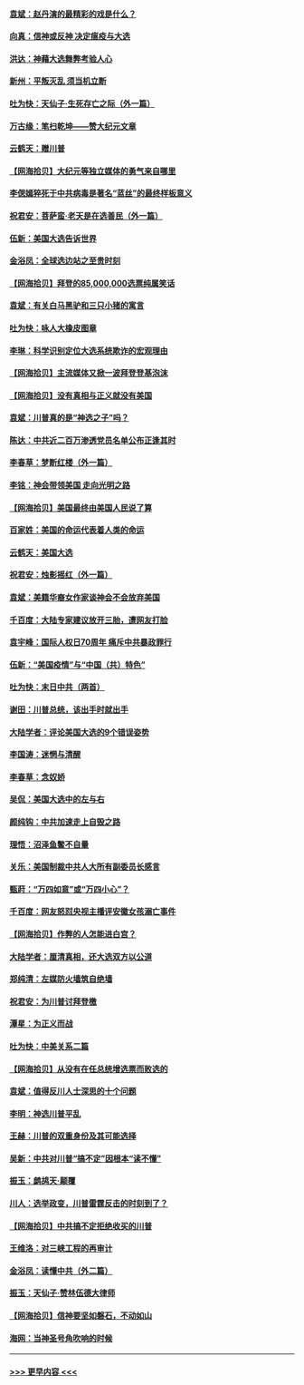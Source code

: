 #### [袁斌：赵丹演的最精彩的戏是什么？](../pages/nsc993/n12633316.md?t=12202151) 
#### [向真：信神或反神 决定瘟疫与大选](../pages/nsc993/n12632710.md?t=12202151) 
#### [洪达：神藉大选舞弊考验人心](../pages/nsc993/n12631962.md?t=12202151) 
#### [新州：平叛灭乱  须当机立断](../pages/nsc993/n12631946.md?t=12202151) 
#### [吐为快：天仙子‧生死存亡之际（外一篇）](../pages/nsc993/n12631927.md?t=12202151) 
#### [万古缘：笔扫乾坤——赞大纪元文章](../pages/nsc993/n12631922.md?t=12202151) 
#### [云鹤天：赠川普](../pages/nsc993/n12631823.md?t=12202151) 
#### [【网海拾贝】大纪元等独立媒体的勇气来自哪里](../pages/nsc993/n12629961.md?t=12202151) 
#### [李偲嫣猝死于中共病毒是著名“蓝丝”的最终样板意义](../pages/nsc993/n12628812.md?t=12202151) 
#### [祝君安：菩萨蛮·老天是在选善民（外一篇）](../pages/nsc993/n12628793.md?t=12202151) 
#### [伍新：美国大选告诉世界](../pages/nsc993/n12628768.md?t=12202151) 
#### [金浴凤：全球选边站之至贵时刻](../pages/nsc993/n12627318.md?t=12202151) 
#### [【网海拾贝】拜登的85,000,000选票纯属笑话](../pages/nsc993/n12626569.md?t=12202151) 
#### [袁斌：有关白马黑驴和三只小猪的寓言](../pages/nsc993/n12626198.md?t=12202151) 
#### [吐为快：咏人大橡皮图章](../pages/nsc993/n12624470.md?t=12202151) 
#### [李琳：科学识别定位大选系统欺诈的宏观理由](../pages/nsc993/n12624340.md?t=12202151) 
#### [【网海拾贝】主流媒体又掀一波拜登登基泡沫](../pages/nsc993/n12624000.md?t=12202151) 
#### [【网海拾贝】没有真相与正义就没有美国](../pages/nsc993/n12621885.md?t=12202151) 
#### [袁斌：川普真的是“神选之子”吗？](../pages/nsc993/n12621749.md?t=12202151) 
#### [陈达：中共近二百万渗透党员名单公布正逢其时](../pages/nsc993/n12620870.md?t=12202151) 
#### [李春草：梦断红楼（外一篇）](../pages/nsc993/n12619122.md?t=12202151) 
#### [李铭：神会带领美国 走向光明之路](../pages/nsc993/n12618584.md?t=12202151) 
#### [【网海拾贝】美国最终由美国人民说了算](../pages/nsc993/n12617255.md?t=12202151) 
#### [百家姓：美国的命运代表着人类的命运](../pages/nsc993/n12615838.md?t=12202151) 
#### [云鹤天：美国大选](../pages/nsc993/n12615994.md?t=12202151) 
#### [祝君安：烛影摇红（外一篇）](../pages/nsc993/n12615975.md?t=12202151) 
#### [袁斌：美籍华裔女作家谈神会不会放弃美国](../pages/nsc993/n12615263.md?t=12202151) 
#### [千百度：大陆专家建议放开三胎，遭网友打脸](../pages/nsc993/n12614456.md?t=12202151) 
#### [袁宇峰：国际人权日70周年 痛斥中共暴政罪行](../pages/nsc993/n12611965.md?t=12202151) 
#### [伍新：“美国疫情”与“中国（共）特色”](../pages/nsc993/n12611463.md?t=12202151) 
#### [吐为快：末日中共（两首）](../pages/nsc993/n12611461.md?t=12202151) 
#### [谢田：川普总统，该出手时就出手](../pages/nsc993/n12610905.md?t=12202151) 
#### [大陆学者：评论美国大选的9个错误姿势](../pages/nsc993/n12609586.md?t=12202151) 
#### [李国涛：迷惘与清醒](../pages/nsc993/n12607532.md?t=12202151) 
#### [李春草：念奴娇](../pages/nsc993/n12607083.md?t=12202151) 
#### [吴侃：美国大选中的左与右](../pages/nsc993/n12607054.md?t=12202151) 
#### [颜纯钩：中共加速走上自毁之路](../pages/nsc993/n12606473.md?t=12202151) 
#### [理悟：沼泽鱼鳖不自量](../pages/nsc993/n12606454.md?t=12202151) 
#### [关乐：美国制裁中共人大所有副委员长感言](../pages/nsc993/n12606442.md?t=12202151) 
#### [甄莳：“万四如意”或“万四小心”？](../pages/nsc993/n12606091.md?t=12202151) 
#### [千百度：网友怒怼央视主播评安徽女孩溺亡事件](../pages/nsc993/n12605370.md?t=12202151) 
#### [【网海拾贝】作弊的人怎能进白宫？](../pages/nsc993/n12603546.md?t=12202151) 
#### [大陆学者：厘清真相，还大选双方以公道](../pages/nsc993/n12603475.md?t=12202151) 
#### [郑纯清：左媒防火墙筑自绝墙](../pages/nsc993/n12602226.md?t=12202151) 
#### [祝君安：为川普讨拜登檄](../pages/nsc993/n12602199.md?t=12202151) 
#### [潭星：为正义而战](../pages/nsc993/n12600926.md?t=12202151) 
#### [吐为快：中美关系二篇](../pages/nsc993/n12600908.md?t=12202151) 
#### [【网海拾贝】从没有在任总统增选票而败选的](../pages/nsc993/n12600435.md?t=12202151) 
#### [袁斌：值得反川人士深思的十个问题](../pages/nsc993/n12600332.md?t=12202151) 
#### [李明：神选川普平乱](../pages/nsc993/n12599751.md?t=12202151) 
#### [王赫：川普的双重身份及其可能选择](../pages/nsc993/n12599723.md?t=12202151) 
#### [吴新：中共对川普“搞不定”因根本“读不懂”](../pages/nsc993/n12599502.md?t=12202151) 
#### [振玉：鹧鸪天‧颠覆](../pages/nsc993/n12599494.md?t=12202151) 
#### [川人：选举政变，川普雷霆反击的时刻到了？](../pages/nsc993/n12599291.md?t=12202151) 
#### [【网海拾贝】中共搞不定拒绝收买的川普](../pages/nsc993/n12598955.md?t=12202151) 
#### [王维洛：对三峡工程的再审计](../pages/nsc993/n12598436.md?t=12202151) 
#### [金浴凤：读懂中共（外二篇）](../pages/nsc993/n12597943.md?t=12202151) 
#### [振玉：天仙子‧赞林伍德大律师](../pages/nsc993/n12597929.md?t=12202151) 
#### [【网海拾贝】信神要坚如磐石，不动如山](../pages/nsc993/n12597901.md?t=12202151) 
#### [海网：当神圣号角吹响的时候](../pages/nsc993/n12595891.md?t=12202151) 

----
#### [ >>> 更早内容 <<< ](../indexes/nsc993-earlier.md)
